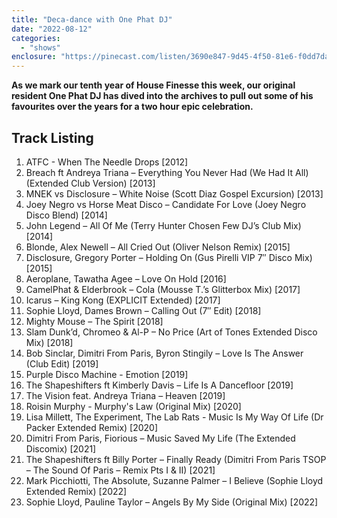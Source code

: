 ```yaml
---
title: "Deca-dance with One Phat DJ"
date: "2022-08-12"
categories: 
  - "shows"
enclosure: "https://pinecast.com/listen/3690e847-9d45-4f50-81e6-f0dd7da9f5b5.mp3 288171391 audio/mpeg "
---
```


**As we mark our tenth year of House Finesse this week, our original resident One Phat DJ has dived into the archives to pull out some of his favourites over the years for a two hour epic celebration.**

## Track Listing

1. ATFC - When The Needle Drops \[2012\]
2. Breach ft Andreya Triana – Everything You Never Had (We Had It All) (Extended Club Version) \[2013\]
3. MNEK vs Disclosure – White Noise (Scott Diaz Gospel Excursion) \[2013\]
4. Joey Negro vs Horse Meat Disco – Candidate For Love (Joey Negro Disco Blend) \[2014\]
5. John Legend – All Of Me (Terry Hunter Chosen Few DJ’s Club Mix) \[2014\]
6. Blonde, Alex Newell – All Cried Out (Oliver Nelson Remix) \[2015\]
7. Disclosure, Gregory Porter – Holding On (Gus Pirelli VIP 7″ Disco Mix) \[2015\]
8. Aeroplane, Tawatha Agee – Love On Hold \[2016\]
9. CamelPhat & Elderbrook – Cola (Mousse T.’s Glitterbox Mix) \[2017\]
10. Icarus – King Kong (EXPLICIT Extended) \[2017\]
11. Sophie Lloyd, Dames Brown – Calling Out (7″ Edit) \[2018\]
12. Mighty Mouse – The Spirit \[2018\]
13. Slam Dunk’d, Chromeo & Al-P – No Price (Art of Tones Extended Disco Mix) \[2018\]
14. Bob Sinclar, Dimitri From Paris, Byron Stingily – Love Is The Answer (Club Edit) \[2019\]
15. Purple Disco Machine - Emotion \[2019\]
16. The Shapeshifters ft Kimberly Davis – Life Is A Dancefloor \[2019\]
17. The Vision feat. Andreya Triana – Heaven \[2019\]
18. Roisin Murphy - Murphy's Law (Original Mix) \[2020\]
19. Lisa Millett, The Experiment, The Lab Rats - Music Is My Way Of Life (Dr Packer Extended Remix) \[2020\]
20. Dimitri From Paris, Fiorious – Music Saved My Life (The Extended Discomix) \[2021\]
21. The Shapeshifters ft Billy Porter – Finally Ready (Dimitri From Paris TSOP – The Sound Of Paris – Remix Pts I & II) \[2021\]
22. Mark Picchiotti, The Absolute, Suzanne Palmer – I Believe (Sophie Lloyd Extended Remix) \[2022\]
23. Sophie Lloyd, Pauline Taylor – Angels By My Side (Original Mix) \[2022\]
